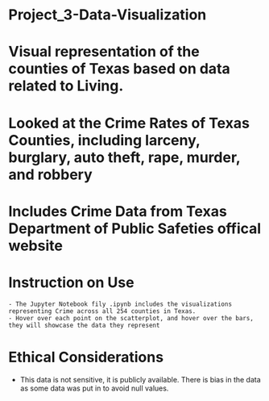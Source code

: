 # Project_3-Data-Visualization

# Visual representation of the counties of Texas based on data related to Living.

# Looked at the Crime Rates of Texas Counties, including larceny, burglary, auto theft, rape, murder, and robbery

# Includes Crime Data from Texas Department of Public Safeties offical website

# Instruction on Use
    - The Jupyter Notebook fily .ipynb includes the visualizations representing Crime across all 254 counties in Texas.
    - Hover over each point on the scatterplot, and hover over the bars, they will showcase the data they represent

# Ethical Considerations
- This data is not sensitive, it is publicly available. There is bias in the data as some data was put in to avoid null values.
